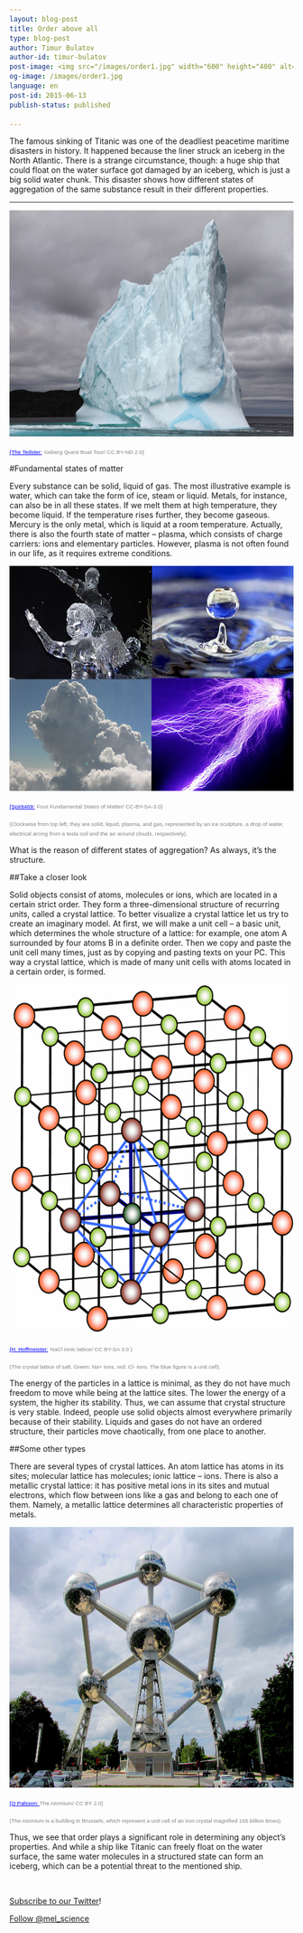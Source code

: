 ```yaml
---
layout: blog-post
title: Order above all
type: blog-post
author: Timur Bulatov 
author-id: timur-bulatov
post-image: <img src="/images/order1.jpg" width="600" height="400" alt="order">
og-image: /images/order1.jpg
language: en
post-id: 2015-06-13
publish-status: published

---
```

The famous sinking of Titanic was one of the deadliest peacetime maritime disasters in history. It happened because the liner struck an iceberg in the North Atlantic. There is a strange circumstance, though: a huge ship that could float on the water surface got damaged by an iceberg, which is just a big solid water chunk. This disaster shows how different states of aggregation of the same substance result in their different properties.

<!-- more -->

---

<img src="/images/order1.jpg" width="600" height="400" alt="order">

<a href="https://www.flickr.com/photos/tjerrettenns/14298235788/" style="color:blue; font-family:Helvetica; font-size:0.7em">{The Tedster:</a> <span style="color:grey; font-family:Helvetica; font-size:0.7em;">Iceberg Quest Boat Tour/ CC BY-ND 2.0} </span>

#Fundamental states of matter

Every substance can be solid, liquid of gas. The most illustrative example is water, which can take the form of ice, steam or liquid. Metals, for instance, can also be in all these states. If we melt them at high temperature, they become liquid. If the temperature rises further, they become gaseous. Mercury is the only metal, which is liquid at a room temperature. Actually, there is also the fourth state of matter – plasma, which consists of charge carriers: ions and elementary particles. However, plasma is not often found in our life, as it requires extreme conditions.

<img src="/images/order2.png" width="600" height="398" alt="order">

<a href="http://commons.wikimedia.org/wiki/File:Four_Fundamental_States_of_Matter.png" style="color:blue; font-family:Helvetica; font-size:0.7em">{Spirit469:</a> <span style="color:grey; font-family:Helvetica; font-size:0.7em;">Four Fundamental States of Matter/ CC-BY-SA-3.0} </span>

<span style="color:grey; font-family:Helvetica; font-size:0.7em;">(Clockwise from top left, they are solid, liquid, plasma, and gas, represented by an ice sculpture, a drop of water, electrical arcing from a tesla coil and the air around clouds, respectively).</span>

What is the reason of different states of aggregation? As always, it’s the structure.

##Take a closer look

Solid objects consist of atoms, molecules or ions, which are located in a certain strict order. They form a three-dimensional structure of recurring units, called a crystal lattice. To better visualize a crystal lattice let us try to create an imaginary model. At first, we will make a unit cell – a basic unit, which determines the whole structure of a lattice: for example, one atom A surrounded by four atoms B in a definite order. Then we copy and paste the unit cell many times, just as by copying and pasting texts on your PC. This way a crystal lattice, which is made of many unit cells with atoms located in a certain order, is formed.

<img src="/images/order3.png" width="600" height="618" alt="order">

<a href="http://de.wikipedia.org/wiki/Datei:NaCl-Ionengitter.png" style="color:blue; font-family:Helvetica; font-size:0.7em">{H. Hoffmeister:</a> <span style="color:grey; font-family:Helvetica; font-size:0.7em;"> NaCl ionic lattice/ CC BY-SA 3.0 } </span>

<span style="color:grey; font-family:Helvetica; font-size:0.7em;">(The crystal lattice of salt. Green: Na+ ions, red: Cl- ions. The blue figure is a unit cell).</span>

The energy of the particles in a lattice is minimal, as they do not have much freedom to move while being at the lattice sites. The lower the energy of a system, the higher its stability. Thus, we can assume that crystal structure is very stable. Indeed, people use solid objects almost everywhere primarily because of their stability. Liquids and gases do not have an ordered structure, their particles move chaotically, from one place to another. 

##Some other types

There are several types of crystal lattices. An atom lattice has atoms in its sites; molecular lattice has molecules; ionic lattice – ions. There is also a metallic crystal lattice: it has positive metal ions in its sites and mutual electrons, which flow between ions like a gas and belong to each one of them. Namely, a metallic lattice determines all characteristic properties of metals.

<img src="/images/order4.jpg" width="600" height="461" alt="order">

<a href="https://www.flickr.com/photos/opalsson/3773629074/" style="color:blue; font-family:Helvetica; font-size:0.7em">{O Palsson: </a> <span style="color:grey; font-family:Helvetica; font-size:0.7em;"> The Atomium/ CC BY 2.0} </span>

<span style="color:grey; font-family:Helvetica; font-size:0.7em;">(The Atomium is a building in Brussels, which represent a unit cell of an iron crystal magnified 165 billion times).</span>

Thus, we see that order plays a significant role in determining any object’s properties. And while a ship like Titanic can freely float on the water surface, the same water molecules in a structured state can form an iceberg, which can be a potential threat to the mentioned ship.

<br>

<a href="https://twitter.com/mel_science">Subscribe to our Twitter</a>!

<!-- Begin Twitter follow -->
<a href="https://twitter.com/mel_science" class="twitter-follow-button" data-show-count="false" data-size="large">Follow @mel_science</a>
<script>!function(d,s,id){var js,fjs=d.getElementsByTagName(s)[0],p=/^http:/.test(d.location)?'http':'https';if(!d.getElementById(id)){js=d.createElement(s);js.id=id;js.src=p+'://platform.twitter.com/widgets.js';fjs.parentNode.insertBefore(js,fjs);}}(document, 'script', 'twitter-wjs');</script>
<!-- End Twitter follow -->
